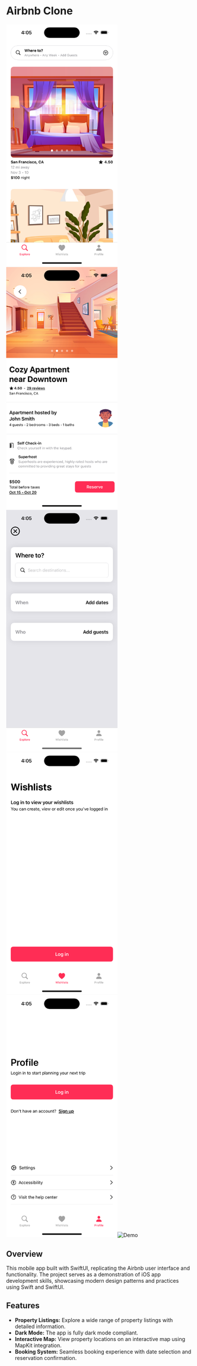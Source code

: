 # Airbnb Clone  

<img src="./Screenshots/Home.png" alt="Home" width="300"/><img src="./Screenshots/Detail.png" alt="Detail" width="300"/>
<img src="./Screenshots/Search.png" alt="Search" width="300"/><img src="./Screenshots/Wishlist.png" alt="Wishlist" width="300"/><img src="./Screenshots/Profile.png" alt="Profile" width="300"/><img src="./Screenshots/Demo.gif" alt="Demo" width="300"/>

## Overview  

This mobile app built with SwiftUI, replicating the Airbnb user interface and functionality. The project serves as a demonstration of iOS app development skills, showcasing modern design patterns and practices using Swift and SwiftUI.  
## Features  

- **Property Listings:** Explore a wide range of property listings with detailed information.  
- **Dark Mode:** The app is fully dark mode compliant.  
- **Interactive Map:** View property locations on an interactive map using MapKit integration.  
- **Booking System:** Seamless booking experience with date selection and reservation confirmation.  

